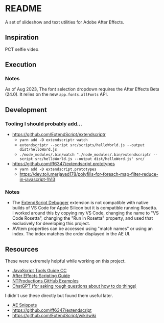 # README

A set of slideshow and text utilities for Adobe After Effects.

## Inspiration

PCT selfie video.

## Execution

### Notes

As of Aug 2023, The font selection dropdown requires the After Effects Beta (24.0). It relies on the new `app.fonts.allFonts` API.

## Development

### Tooling I should probably add...

- https://github.com/ExtendScript/extendscriptr
  - `yarn add -D extendscriptr watch`
  - `extendscriptr --script src/scripts/helloWorld.js --output dist/helloWord.js`
  - `./node_modules/.bin/watch "./node_modules/.bin/extendscriptr --script src/helloWorld.js --output dist/helloWord.js" src/`
- https://github.com/ff6347/extendscript.prototypes
  - `yarn add -D extendscript.prototypes`
  - https://dev.to/umerjaved178/polyfills-for-foreach-map-filter-reduce-in-javascript-1h13

### Notes

- The [ExtendScript Debugger](https://marketplace.visualstudio.com/items?itemName=Adobe.extendscript-debug) extension is not compatible with native builds of VS Code for Apple Silicon but it is compatible running Rosetta. I worked around this by copying my VS Code, changing the name to "VS Code Rosetta", changing the "Run in Rosetta" property, and used that exclusively for developing this project.
- AVItem properties can be accessed using "match names" or using an index. The index matches the order displayed in the AE UI.

## Resources

These were extremely helpful while working on this project.

- [JavaScript Tools Guide CC](https://extendscript.docsforadobe.dev/)
- [After Effects Scripting Guide](https://ae-scripting.docsforadobe.dev/)
- [NTProductions GitHub Examples](https://github.com/NTProductions)
- [ChatGPT (for asking rough questions about how to do things)](https://chat.openai.com/)
<!-- - [xxx](xxx) -->

I didn't use these directly but found them useful later.

- [AE Snippets](https://github.com/ff6347/after-effects-script-snippets)
- https://github.com/ff6347/extendscript
- https://github.com/ExtendScript/wiki/wiki
<!-- - [xxx](xxx) -->
